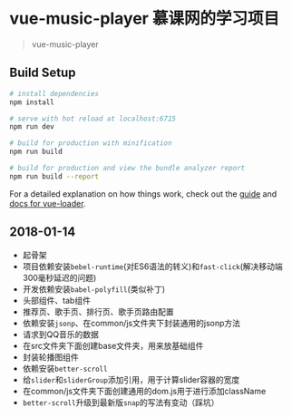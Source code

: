 # vue-music-player  慕课网的学习项目

> vue-music-player

## Build Setup

``` bash
# install dependencies
npm install

# serve with hot reload at localhost:6715
npm run dev

# build for production with minification
npm run build

# build for production and view the bundle analyzer report
npm run build --report
```

For a detailed explanation on how things work, check out the [guide](http://vuejs-templates.github.io/webpack/) and [docs for vue-loader](http://vuejs.github.io/vue-loader).



## 2018-01-14

- 起骨架
- 项目依赖安装`bebel-runtime`(对ES6语法的转义)和`fast-click`(解决移动端300毫秒延迟的问题)
- 开发依赖安装`babel-polyfill`(类似补丁)
- 头部组件、tab组件
- 推荐页、歌手页、排行页、歌手页路由配置
- 依赖安装`jsonp`、在common/js文件夹下封装通用的jsonp方法
- 请求到QQ音乐的数据
- 在src文件夹下面创建base文件夹，用来放基础组件
- 封装轮播图组件
- 依赖安装`better-scroll`
- 给`slider`和`sliderGroup`添加引用，用于计算slider容器的宽度
- 在common/js文件夹下面创建通用的dom.js用于进行添加className
- `better-scroll`升级到最新版`snap`的写法有变动（踩坑）